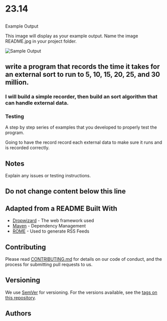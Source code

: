 # 23.14

## 

Example Output

This image will display as your example output. Name the image README.jpg in your project folder.

![Sample Output](README.jpg)



## write a program that records the time it takes for an external sort to run to 5, 10, 15, 20, 25, and 30 million.



### I will build a simple recorder, then build an sort algorithm that can handle external data.



### Testing

A step by step series of examples that you developed to properly test the program. 

Going to have the record record each external data to make sure it runs and is recorded correctly.



## Notes

Explain any issues or testing instructions.



## Do not change content below this line

## Adapted from a README Built With

* [Dropwizard](http://www.dropwizard.io/1.0.2/docs/) - The web framework used
* [Maven](https://maven.apache.org/) - Dependency Management
* [ROME](https://rometools.github.io/rome/) - Used to generate RSS Feeds

## Contributing

Please read [CONTRIBUTING.md](https://gist.github.com/PurpleBooth/b24679402957c63ec426) for details on our code of conduct, and the process for submitting pull requests to us.

## Versioning

We use [SemVer](http://semver.org/) for versioning. For the versions available, see the [tags on this repository](https://github.com/your/project/tags). 

## Authors
